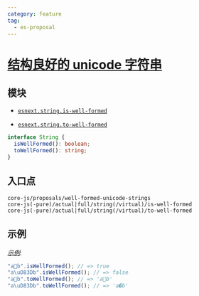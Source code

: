 ```yaml
---
category: feature
tag:
  - es-proposal
---
```


# [结构良好的 unicode 字符串](https://github.com/tc39/proposal-is-usv-string)

## 模块

- [`esnext.string.is-well-formed`](https://github.com/zloirock/core-js/blob/master/packages/core-js/modules/esnext.string.is-well-formed.js)

- [`esnext.string.to-well-formed`](https://github.com/zloirock/core-js/blob/master/packages/core-js/modules/esnext.string.to-well-formed.js)

```ts
interface String {
  isWellFormed(): boolean;
  toWellFormed(): string;
}

```

## 入口点
```
core-js/proposals/well-formed-unicode-strings
core-js(-pure)/actual|full/string(/virtual)/is-well-formed
core-js(-pure)/actual|full/string(/virtual)/to-well-formed
```

## 示例

[_示例_](https://tinyurl.com/2fulc2ak):

```js
"a💩b".isWellFormed(); // => true
"a\uD83Db".isWellFormed(); // => false
"a💩b".toWellFormed(); // => 'a💩b'
"a\uD83Db".toWellFormed(); // => 'a�b'
```
